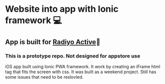 # Website into app with Ionic framework 💻
## App is built for [Radiyo Active](https://activezenica.org/)🐝
### **This is a prototype repo. Not designed for appstore use**
iOS app built using Ionic PWA framework. It work by creating an iFrame html tag that fits the screen with css. It was built as a weekend project. Still has some issues that need to be reslovled.

